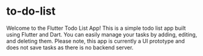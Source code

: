 # to-do-list
Welcome to the Flutter Todo List App! This is a simple todo list app built using Flutter and Dart. You can easily manage your tasks by adding, editing, and deleting them. Please note, this app is currently a UI prototype and does not save tasks as there is no backend server.
